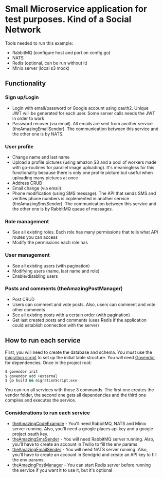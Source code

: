 # Small Microservice application for test purposes. Kind of a Social Network

Tools needed to run this example:
 - RabbitMQ (configure host and port on config.go)
 - NATS
 - Redis (optional, can be run without it)
 - Minio server (local s3 mock)

## Functionality

### Sign up/Login
 - Login with email/password or Google account using oauth2. Unique JWT will be generated for each user. Some server calls needs the JWT in order to work
 - Password recover (via email). All emails are sent from another service (theAmazingEmailSender). The communication between this service and the other one is by NATS.

### User profile
- Change name and last name
- Upload a profile pictures (using amazon S3 and a pool of workers made with go-routines for parallel image uploading). It's meaningless for this functionality because there is only one profile picture but useful when uploading many pictures at once
- Address CRUD
- Email change (via email)
- Phone modification (using SMS message). The API that sends SMS and verifies phone numbers is implemented in another service (theAmazingSmsSender). The communication between this service and the other one is by RabbitMQ queue of messages.

### Role management
- See all existing roles. Each role has many permissions that tells what API routes you can access
- Modify the permissions each role has

### User management
- See all existing users (with pagination)
- Modifying users (name, last name and role)
- Enable/disabling users

### Posts and comments (theAmazingPostManager)
- Post CRUD
- Users can comment and vote posts. Also, users can comment and vote other comments
- See all existing posts with a certain order (with pagination)
- Get last created posts and comments (uses Redis if the application could establish connection with the server)

## How to run each service
First, you will need to create the database and schema. You must use the [migration script](https://github.com/juanoubi6/migrationScript) to set up the initial table structure. You will need [Govendor](https://github.com/kardianos/govendor) for dependencies. Once in the project root:
```sh
$ govendor init
$ govendor add +external
$ go build && migrationScript.exe
```
You can run all services with those 3 commands. The first one creates the vendor folder, the second one gets all dependencies and the third one compiles and executes the service.

### Considerations to run each service
- [theAmazingCodeExample](https://github.com/juanoubi6/theAmazingCodeExample) -  You'll need RabbitMQ, NATS and Minio server running. Also, you'll need a google places api key and a google project oauth key.
- [theAmazingSmsSender](https://github.com/juanoubi6/theAmazingSmsSender) - You will need RabbitMQ server running. Also, you'll have to create an account in Twilio to fill the env params.  
- [theAmazingEmailSender](https://github.com/juanoubi6/theAmazingEmailSender) - You will need NATS server running. Also, you'll have to create an account in Sendgrid and create an API key to fill the env params.  
- [theAmazingPostManager](https://github.com/juanoubi6/theAmazingPostManager) - You can start Redis server before running the service if you want it to use it, but it's optional
